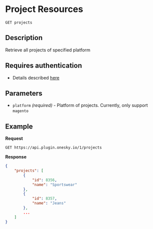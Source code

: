 # Project Resources

    GET projects

## Description
Retrieve all projects of specified platform


## Requires authentication
* Details described [here](/README.md#authentication)


## Parameters
- `platform` _(required)_ - Platform of projects. Currently, only support `magento`


## Example
**Request**

    GET https://api.plugin.onesky.io/1/projects

**Response**
``` json
{
    "projects": [
        {
            "id": 8356,
            "name": "Sportswear"
        },
        {
            "id": 8357,
            "name": "Jeans"
        },
        ...
    ]
}
```
